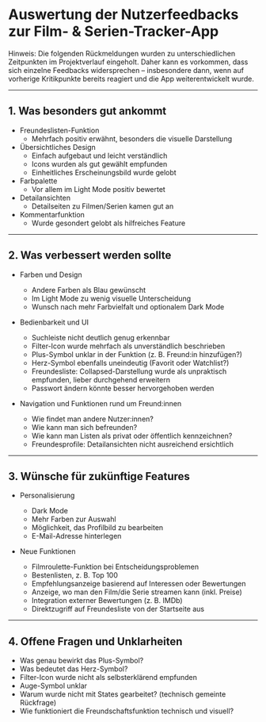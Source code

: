 # Auswertung der Nutzerfeedbacks zur Film- & Serien-Tracker-App

Hinweis: Die folgenden Rückmeldungen wurden zu unterschiedlichen Zeitpunkten im Projektverlauf eingeholt. Daher kann es vorkommen, dass sich einzelne Feedbacks widersprechen – insbesondere dann, wenn auf vorherige Kritikpunkte bereits reagiert und die App weiterentwickelt wurde.

---

## 1. Was besonders gut ankommt

- Freundeslisten-Funktion
    - Mehrfach positiv erwähnt, besonders die visuelle Darstellung
- Übersichtliches Design
    - Einfach aufgebaut und leicht verständlich
    - Icons wurden als gut gewählt empfunden
    - Einheitliches Erscheinungsbild wurde gelobt
- Farbpalette
    - Vor allem im Light Mode positiv bewertet
- Detailansichten
    - Detailseiten zu Filmen/Serien kamen gut an
- Kommentarfunktion
    - Wurde gesondert gelobt als hilfreiches Feature

---

## 2. Was verbessert werden sollte

- Farben und Design
    - Andere Farben als Blau gewünscht
    - Im Light Mode zu wenig visuelle Unterscheidung
    - Wunsch nach mehr Farbvielfalt und optionalem Dark Mode

- Bedienbarkeit und UI
    - Suchleiste nicht deutlich genug erkennbar
    - Filter-Icon wurde mehrfach als unverständlich beschrieben
    - Plus-Symbol unklar in der Funktion (z. B. Freund:in hinzufügen?)
    - Herz-Symbol ebenfalls uneindeutig (Favorit oder Watchlist?)
    - Freundesliste: Collapsed-Darstellung wurde als unpraktisch empfunden, lieber durchgehend erweitern
    - Passwort ändern könnte besser hervorgehoben werden

- Navigation und Funktionen rund um Freund:innen
    - Wie findet man andere Nutzer:innen?
    - Wie kann man sich befreunden?
    - Wie kann man Listen als privat oder öffentlich kennzeichnen?
    - Freundesprofile: Detailansichten nicht ausreichend ersichtlich

---

## 3. Wünsche für zukünftige Features

- Personalisierung
    - Dark Mode
    - Mehr Farben zur Auswahl
    - Möglichkeit, das Profilbild zu bearbeiten
    - E-Mail-Adresse hinterlegen

- Neue Funktionen
    - Filmroulette-Funktion bei Entscheidungsproblemen
    - Bestenlisten, z. B. Top 100
    - Empfehlungsanzeige basierend auf Interessen oder Bewertungen
    - Anzeige, wo man den Film/die Serie streamen kann (inkl. Preise)
    - Integration externer Bewertungen (z. B. IMDb)
    - Direktzugriff auf Freundesliste von der Startseite aus

---

## 4. Offene Fragen und Unklarheiten

- Was genau bewirkt das Plus-Symbol?
- Was bedeutet das Herz-Symbol?
- Filter-Icon wurde nicht als selbsterklärend empfunden
- Auge-Symbol unklar
- Warum wurde nicht mit States gearbeitet? (technisch gemeinte Rückfrage)
- Wie funktioniert die Freundschaftsfunktion technisch und visuell?